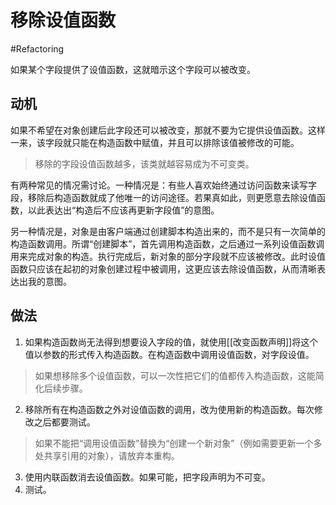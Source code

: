 # 移除设值函数
#Refactoring 

如果某个字段提供了设值函数，这就暗示这个字段可以被改变。

## 动机

如果不希望在对象创建后此字段还可以被改变，那就不要为它提供设值函数。这样一来，该字段就只能在构造函数中赋值，并且可以排除该值被修改的可能。

> 移除的字段设值函数越多，该类就越容易成为不可变类。

有两种常见的情况需讨论。一种情况是：有些人喜欢始终通过访问函数来读写字段，移除后构造函数就成了他唯一的访问途径。若果真如此，则更愿意去除设值函数，以此表达出“构造后不应该再更新字段值”的意图。

另一种情况是，对象是由客户端通过创建脚本构造出来的，而不是只有一次简单的构造函数调用。所谓“创建脚本”，首先调用构造函数，之后通过一系列设值函数调用来完成对象的构造。执行完成后，新对象的部分字段就不应该被修改。此时设值函数只应该在起初的对象创建过程中被调用，这更应该去除设值函数，从而清晰表达出我的意图。

## 做法

1. 如果构造函数尚无法得到想要设入字段的值，就使用[[改变函数声明]]将这个值以参数的形式传入构造函数。在构造函数中调用设值函数，对字段设值。

> 如果想移除多个设值函数，可以一次性把它们的值都传入构造函数，这能简化后续步骤。

2. 移除所有在构造函数之外对设值函数的调用，改为使用新的构造函数。每次修改之后都要测试。

> 如果不能把“调用设值函数”替换为“创建一个新对象”（例如需要更新一个多处共享引用的对象），请放弃本重构。

3. 使用内联函数消去设值函数。如果可能，把字段声明为不可变。
4. 测试。